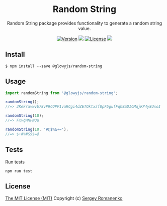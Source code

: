 <h1 align="center">Random String</h1>
<p align="center">
Random String package provides functionality to generate a random string value.
</p>

<p align="center">
<a href="https://github.com/glowyjs/random-string/releases"><img alt="Version" src="https://img.shields.io/github/release/glowyjs/random-string.svg?label=version&color=green"></a> <img src="https://img.shields.io/npm/dt/@glowyjs/dd"> <a href="https://github.com/glowyjs/random-string"><img src="https://img.shields.io/badge/license-MIT-blue.svg?color=green" alt="License"></a> <img src="https://github.com/glowyjs/random-string/actions/workflows/tests.yml/badge.svg">

## Install

```
$ npm install --save @glowyjs/random-string
```

## Usage

```js
import randomString from '@glowyjs/random-string';

randomString();
//=> 3Kekravwvb78vP9CQPP1vaRCgi4dZETOktxzf8pF5gufFqh8mOICMqjRP4y8UxoI

randomString(10);
//=> FxvqHNFNUu

randomString(10, '#@$%&+=');
//=> $+#%#&$$=@
```

## Tests

Run tests

```
npm run test
```

## License
[The MIT License (MIT)](https://github.com/glowyjs/random-string/blob/master/LICENSE.txt)
Copyright (c) [Sergey Romanenko](https://github.com/Awilum)
